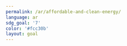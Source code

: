 ```yaml
---
permalink: /ar/affordable-and-clean-energy/
language: ar
sdg_goal: '7'
color: '#fcc30b'
layout: goal
---
```


